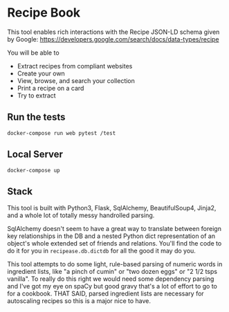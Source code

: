 # Recipe Book

This tool enables rich interactions with the Recipe JSON-LD schema given by Google: https://developers.google.com/search/docs/data-types/recipe

You will be able to

* Extract recipes from compliant websites
* Create your own
* View, browse, and search your collection
* Print a recipe on a card
* Try to extract 

## Run the tests

```
docker-compose run web pytest /test
```

## Local Server

```
docker-compose up
```

## Stack

This tool is built with Python3, Flask, SqlAlchemy, BeautifulSoup4, Jinja2, and a whole lot of totally messy handrolled parsing.

SqlAlchemy doesn't seem to have a great way to translate between foreign key relationships in the DB and a nested Python dict representation of an object's whole extended set of friends and relations. You'll find the code to do it for you in `recipease.db.dictdb` for all the good it may do you.

This tool attempts to do some light, rule-based parsing of numeric words in ingredient lists, like "a pinch of cumin" or "two dozen eggs" or "2 1/2 tsps vanilla". To really do this right we would need some dependency parsing and I've got my eye on spaCy but good gravy that's a lot of effort to go to for a cookbook. THAT SAID, parsed ingredient lists are necessary for autoscaling recipes so this is a major nice to have.